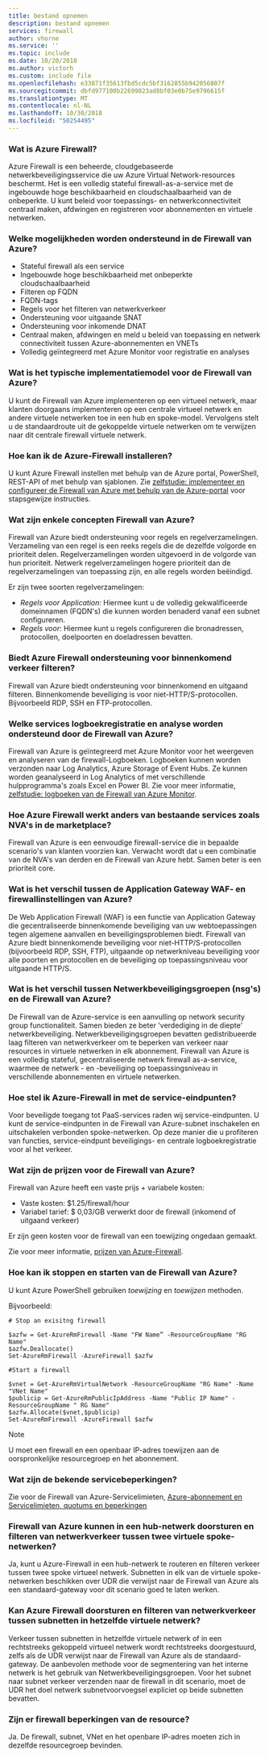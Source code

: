```yaml
---
title: bestand opnemen
description: bestand opnemen
services: firewall
author: vhorne
ms.service: ''
ms.topic: include
ms.date: 10/20/2018
ms.author: victorh
ms.custom: include file
ms.openlocfilehash: e33871f35613fbd5cdc5bf3162855b942056807f
ms.sourcegitcommit: dbfd977100b22699823ad8bf03e0b75e9796615f
ms.translationtype: MT
ms.contentlocale: nl-NL
ms.lasthandoff: 10/30/2018
ms.locfileid: "50254495"
---
```

### <a name="what-is-azure-firewall"></a>Wat is Azure Firewall?

Azure Firewall is een beheerde, cloudgebaseerde netwerkbeveiligingsservice die uw Azure Virtual Network-resources beschermt. Het is een volledig stateful firewall-as-a-service met de ingebouwde hoge beschikbaarheid en cloudschaalbaarheid van de onbeperkte. U kunt beleid voor toepassings- en netwerkconnectiviteit centraal maken, afdwingen en registreren voor abonnementen en virtuele netwerken.

### <a name="what-capabilities-are-supported-in-azure-firewall"></a>Welke mogelijkheden worden ondersteund in de Firewall van Azure?

* Stateful firewall als een service
* Ingebouwde hoge beschikbaarheid met onbeperkte cloudschaalbaarheid
* Filteren op FQDN
* FQDN-tags
* Regels voor het filteren van netwerkverkeer
* Ondersteuning voor uitgaande SNAT
* Ondersteuning voor inkomende DNAT
* Centraal maken, afdwingen en meld u beleid van toepassing en netwerk connectiviteit tussen Azure-abonnementen en VNETs
* Volledig geïntegreerd met Azure Monitor voor registratie en analyses

### <a name="what-is-the-typical-deployment-model-for-azure-firewall"></a>Wat is het typische implementatiemodel voor de Firewall van Azure?

U kunt de Firewall van Azure implementeren op een virtueel netwerk, maar klanten doorgaans implementeren op een centrale virtueel netwerk en andere virtuele netwerken toe in een hub en spoke-model. Vervolgens stelt u de standaardroute uit de gekoppelde virtuele netwerken om te verwijzen naar dit centrale firewall virtuele netwerk.

### <a name="how-can-i-install-the-azure-firewall"></a>Hoe kan ik de Azure-Firewall installeren?

U kunt Azure Firewall instellen met behulp van de Azure portal, PowerShell, REST-API of met behulp van sjablonen. Zie [zelfstudie: implementeer en configureer de Firewall van Azure met behulp van de Azure-portal](../articles/firewall/tutorial-firewall-deploy-portal.md) voor stapsgewijze instructies.

### <a name="what-are-some-azure-firewall-concepts"></a>Wat zijn enkele concepten Firewall van Azure?

Firewall van Azure biedt ondersteuning voor regels en regelverzamelingen. Verzameling van een regel is een reeks regels die de dezelfde volgorde en prioriteit delen. Regelverzamelingen worden uitgevoerd in de volgorde van hun prioriteit. Netwerk regelverzamelingen hogere prioriteit dan de regelverzamelingen van toepassing zijn, en alle regels worden beëindigd.

Er zijn twee soorten regelverzamelingen:

* *Regels voor Application*: Hiermee kunt u de volledig gekwalificeerde domeinnamen (FQDN's) die kunnen worden benaderd vanaf een subnet configureren.
* *Regels voor*: Hiermee kunt u regels configureren die bronadressen, protocollen, doelpoorten en doeladressen bevatten.

### <a name="does-azure-firewall-support-inbound-traffic-filtering"></a>Biedt Azure Firewall ondersteuning voor binnenkomend verkeer filteren?

Firewall van Azure biedt ondersteuning voor binnenkomend en uitgaand filteren. Binnenkomende beveiliging is voor niet-HTTP/S-protocollen. Bijvoorbeeld RDP, SSH en FTP-protocollen.

### <a name="which-logging-and-analytics-services-are-supported-by-the-azure-firewall"></a>Welke services logboekregistratie en analyse worden ondersteund door de Firewall van Azure?

Firewall van Azure is geïntegreerd met Azure Monitor voor het weergeven en analyseren van de firewall-Logboeken. Logboeken kunnen worden verzonden naar Log Analytics, Azure Storage of Event Hubs. Ze kunnen worden geanalyseerd in Log Analytics of met verschillende hulpprogramma's zoals Excel en Power BI. Zie voor meer informatie, [zelfstudie: logboeken van de Firewall van Azure Monitor](../articles/firewall/tutorial-diagnostics.md).

### <a name="how-does-azure-firewall-work-differently-from-existing-services-such-as-nvas-in-the-marketplace"></a>Hoe Azure Firewall werkt anders van bestaande services zoals NVA's in de marketplace?

Firewall van Azure is een eenvoudige firewall-service die in bepaalde scenario's van klanten voorzien kan. Verwacht wordt dat u een combinatie van de NVA's van derden en de Firewall van Azure hebt. Samen beter is een prioriteit core.

### <a name="what-is-the-difference-between-application-gateway-waf-and-azure-firewall"></a>Wat is het verschil tussen de Application Gateway WAF- en firewallinstellingen van Azure?

De Web Application Firewall (WAF) is een functie van Application Gateway die gecentraliseerde binnenkomende beveiliging van uw webtoepassingen tegen algemene aanvallen en beveiligingsproblemen biedt. Firewall van Azure biedt binnenkomende beveiliging voor niet-HTTP/S-protocollen (bijvoorbeeld RDP, SSH, FTP), uitgaande op netwerkniveau beveiliging voor alle poorten en protocollen en de beveiliging op toepassingsniveau voor uitgaande HTTP/S.

### <a name="what-is-the-difference-between-network-security-groups-nsgs-and-azure-firewall"></a>Wat is het verschil tussen Netwerkbeveiligingsgroepen (nsg's) en de Firewall van Azure?

De Firewall van de Azure-service is een aanvulling op network security group functionaliteit. Samen bieden ze beter 'verdediging in de diepte' netwerkbeveiliging. Netwerkbeveiligingsgroepen bevatten gedistribueerde laag filteren van netwerkverkeer om te beperken van verkeer naar resources in virtuele netwerken in elk abonnement. Firewall van Azure is een volledig stateful, gecentraliseerde netwerk firewall as-a-service, waarmee de netwerk - en -beveiliging op toepassingsniveau in verschillende abonnementen en virtuele netwerken.

### <a name="how-do-i-set-up-azure-firewall-with-my-service-endpoints"></a>Hoe stel ik Azure-Firewall in met de service-eindpunten?

Voor beveiligde toegang tot PaaS-services raden wij service-eindpunten. U kunt de service-eindpunten in de Firewall van Azure-subnet inschakelen en uitschakelen verbonden spoke-netwerken. Op deze manier die u profiteren van functies, service-eindpunt beveiligings- en centrale logboekregistratie voor al het verkeer.

### <a name="what-is-the-pricing-for-azure-firewall"></a>Wat zijn de prijzen voor de Firewall van Azure?

Firewall van Azure heeft een vaste prijs + variabele kosten:

* Vaste kosten: $1.25/firewall/hour
* Variabel tarief: $ 0,03/GB verwerkt door de firewall (inkomend of uitgaand verkeer)

Er zijn geen kosten voor de firewall van een toewijzing ongedaan gemaakt.

Zie voor meer informatie, [prijzen van Azure-Firewall](https://azure.microsoft.com/pricing/details/azure-firewall/).

### <a name="how-can-i-stop-and-start-azure-firewall"></a>Hoe kan ik stoppen en starten van de Firewall van Azure?

U kunt Azure PowerShell gebruiken *toewijzing* en *toewijzen* methoden.

Bijvoorbeeld:

```azurepowershell
# Stop an exisitng firewall

$azfw = Get-AzureRmFirewall -Name "FW Name” -ResourceGroupName "RG Name"
$azfw.Deallocate()
Set-AzureRmFirewall -AzureFirewall $azfw
```

```azurepowershell
#Start a firewall

$vnet = Get-AzureRmVirtualNetwork -ResourceGroupName "RG Name" -Name "VNet Name"
$publicip = Get-AzureRmPublicIpAddress -Name "Public IP Name" -ResourceGroupName " RG Name"
$azfw.Allocate($vnet,$publicip)
Set-AzureRmFirewall -AzureFirewall $azfw
```

> [!NOTE]
> U moet een firewall en een openbaar IP-adres toewijzen aan de oorspronkelijke resourcegroep en het abonnement.

### <a name="what-are-the-known-service-limits"></a>Wat zijn de bekende servicebeperkingen?

Zie voor de Firewall van Azure-Servicelimieten, [Azure-abonnement en Servicelimieten, quotums en beperkingen](../articles/azure-subscription-service-limits.md#azure-firewall-limits)

### <a name="can-azure-firewall-in-a-hub-virtual-network-forward-and-filter-network-traffic-between-two-spoke-virtual-networks"></a>Firewall van Azure kunnen in een hub-netwerk doorsturen en filteren van netwerkverkeer tussen twee virtuele spoke-netwerken?

Ja, kunt u Azure-Firewall in een hub-netwerk te routeren en filteren verkeer tussen twee spoke virtueel netwerk. Subnetten in elk van de virtuele spoke-netwerken beschikken over UDR die verwijst naar de Firewall van Azure als een standaard-gateway voor dit scenario goed te laten werken.

### <a name="can-azure-firewall-forward-and-filter-network-traffic-between-subnets-in-the-same-virtual-network"></a>Kan Azure Firewall doorsturen en filteren van netwerkverkeer tussen subnetten in hetzelfde virtuele netwerk?

Verkeer tussen subnetten in hetzelfde virtuele netwerk of in een rechtstreeks gekoppeld virtueel netwerk wordt rechtstreeks doorgestuurd, zelfs als de UDR verwijst naar de Firewall van Azure als de standaard-gateway. De aanbevolen methode voor de segmentering van het interne netwerk is het gebruik van Netwerkbeveiligingsgroepen. Voor het subnet naar subnet verkeer verzenden naar de firewall in dit scenario, moet de UDR het doel netwerk subnetvoorvoegsel expliciet op beide subnetten bevatten.

### <a name="are-there-any-firewall-resource-group-restrictions"></a>Zijn er firewall beperkingen van de resource?

Ja. De firewall, subnet, VNet en het openbare IP-adres moeten zich in dezelfde resourcegroep bevinden.

